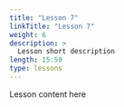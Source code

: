```yaml
---
title: "Lesson 7"
linkTitle: "Lesson 7"
weight: 6
description: >
  Lesson short description
length: 15:59
type: lessons
---
```


Lesson content here
